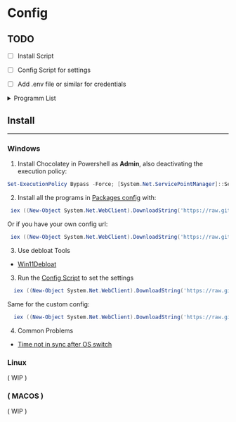 <h1>Config</h1>

## TODO
- [ ] Install Script
- [ ] Config Script for settings
- [ ] Add .env file or similar for credentials



<details>
<summary>Programm List </summary>

- [ ] Arc browser

### Scripts
- [ ] Vencord

</details>

## Install
---
### Windows

1. Install Chocolatey in Powershell as **Admin**, also deactivating the execution policy:
```powershell
Set-ExecutionPolicy Bypass -Force; [System.Net.ServicePointManager]::SecurityProtocol = [System.Net.ServicePointManager]::SecurityProtocol -bor 3072; iex ((New-Object System.Net.WebClient).DownloadString('https://community.chocolatey.org/install.ps1'))
```

2. Install all the programs in [Packages config](Windows/packages/) with:
```powershell
 iex ((New-Object System.Net.WebClient).DownloadString('https://raw.githubusercontent.com/DotNaos/Config/main/Windows/install.ps1'))
```

Or if you have your own config url:
```powershell
 iex ((New-Object System.Net.WebClient).DownloadString('https://raw.githubusercontent.com/DotNaos/Config/main/Windows/custom_install.ps1'))
```


3. Use debloat Tools

- [Win11Debloat](https://github.com/Raphire/Win11Debloat)



3. Run the [Config Script](Windows/config.ps1) to set the settings
```powershell
  iex ((New-Object System.Net.WebClient).DownloadString('https://raw.githubusercontent.com/DotNaos/Config/main/Windows/config.ps1'))
```

Same for the custom config:
```powershell
  iex ((New-Object System.Net.WebClient).DownloadString('https://raw.githubusercontent.com/DotNaos/Config/main/Windows/custom_config.ps1'))
```

4. Common Problems
- [Time not in sync after OS switch](https://answers.microsoft.com/en-us/windows/forum/all/automatic-windows-resync-time-after-reboot-setup/7a762b13-6a90-4731-9287-bdab328da78c)

### Linux
( WIP )

### ( MACOS )
( WIP )
